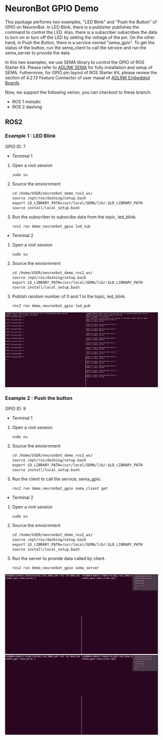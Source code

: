 # NeuronBot GPIO Demo
This package performs two examples, "LED Blink" and "Push the Button" of GPIO on NeuronBot. In LED Blink, there is a publisher publishes the command to control the LED. Also, there is a subscriber subscribes the data to turn on or turn off the LED by setting the voltage of the pin. On the other hand, in Push the Button, there is a service named "sema_gpio". To get the status of the button, run the sema_client to call the service and run the sema_server to provide the data.

In this two examples, we use SEMA library to control the GPIO of ROS Starter Kit. Please refer to [ADLINK SEMA](https://www.adlinktech.com/Products/Industrial_IoT_and_Cloud_solutions/SEMA_Smart_Embedded_Management_Agent/SEMA?lang=en) for fully installation and setup of SEMA. Futhermore, for GPIO pin layout of ROS Starter Kit, please review the section of 4.2.13 Feature Connector of user maual of [ADLINK Embedded Boards](https://www.adlinktech.com/Products/Industrial_Motherboards_SBCs/Mini-ITXEmbeddedBoards/AmITX-SL-G?lang=en). 


Now, we support the following verion, you can checkout to these branch.
- ROS 1 melodic
- ROS 2 dashing


## ROS2
### Example 1 : LED Blink
GPIO ID: 7

* Terminal 1
1. Open a root session
    ```
    sudo su
    ```
2. Source the enviornment
    ```
    cd /home/USER/neuronbot_demo_ros2_ws/
    source /opt/ros/dashing/setup.bash
    export LD_LIBRARY_PATH=/usr/local/SEMA/lib/:$LD_LIBRARY_PATH
    source install/local_setup.bash
    ```
3. Run the subscriber to subsrcibe data from the topic, led_blink.
    ```
    ros2 run demo_neuronbot_gpio led_sub
    ```

* Terminal 2
1. Open a root session
    ```
    sudo su
    ```
2. Source the enviornment
    ```
    cd /home/USER/neuronbot_demo_ros2_ws/
    source /opt/ros/dashing/setup.bash
    export LD_LIBRARY_PATH=/usr/local/SEMA/lib/:$LD_LIBRARY_PATH
    source install/local_setup.bash
    ```
3. Publish random number of 0 and 1 to the topic, led_blink. 
    ```
    ros2 run demo_neuronbot_gpio led_pub
    ```
![](readme_resource/led_ros2.jpg)

### Example 2 : Push the button
GPIO ID: 9

* Terminal 1
1. Open a root session
    ```
    sudo su
    ```
2. Source the enviornment
    ```
    cd /home/USER/neuronbot_demo_ros2_ws/
    source /opt/ros/dashing/setup.bash
    export LD_LIBRARY_PATH=/usr/local/SEMA/lib/:$LD_LIBRARY_PATH
    source install/local_setup.bash
    ```
3. Run the client to call the service, sema_gpio.
    ```
    ros2 run demo_neuronbot_gpio sema_client get
    ```

* Terminal 2
1. Open a root session
    ```
    sudo su
    ```
2. Source the enviornment
    ```
    cd /home/USER/neuronbot_demo_ros2_ws/
    source /opt/ros/dashing/setup.bash
    export LD_LIBRARY_PATH=/usr/local/SEMA/lib/:$LD_LIBRARY_PATH
    source install/local_setup.bash
    ```
3. Run the server to provide data called by client.
    ```
    ros2 run demo_neuronbot_gpio sema_server
    ```
![](readme_resource/button_ros2.gif)
![](readme_resource/test.gif)



